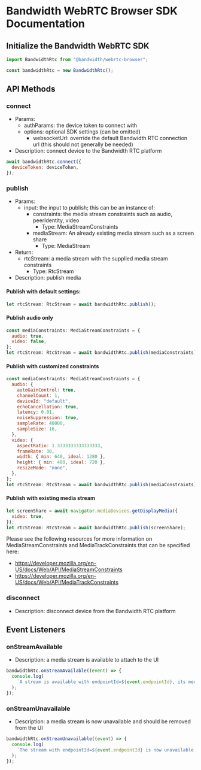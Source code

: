 # Bandwidth WebRTC Browser SDK Documentation

## Initialize the Bandwidth WebRTC SDK

```javascript
import BandwidthRtc from "@bandwidth/webrtc-browser";

const bandwidthRtc = new BandwidthRtc();
```

## API Methods

### connect

- Params:
  - authParams: the device token to connect with
  - options: optional SDK settings (can be omitted)
    - websocketUrl: override the default Bandwidth RTC connection url (this should not generally be needed)
- Description: connect device to the Bandwidth RTC platform

```javascript
await bandwidthRtc.connect({
  deviceToken: deviceToken,
});
```

### publish

- Params:
  - input: the input to publish; this can be an instance of:
    - constraints: the media stream constraints such as audio, peerIdentity, video
      - Type: MediaStreamConstraints
    - mediaStream: An already existing media stream such as a screen share
      - Type: MediaStream
- Return:
  - rtcStream: a media stream with the supplied media stream constraints
    - Type: RtcStream
- Description: publish media

#### Publish with default settings:

```javascript
let rtcStream: RtcStream = await bandwidthRtc.publish();
```

#### Publish audio only

```javascript
const mediaConstraints: MediaStreamConstraints = {
  audio: true,
  video: false,
};
let rtcStream: RtcStream = await bandwidthRtc.publish(mediaConstraints);
```

#### Publish with customized constraints

```javascript
const mediaConstraints: MediaStreamConstraints = {
  audio: {
    autoGainControl: true,
    channelCount: 1,
    deviceId: "default",
    echoCancellation: true,
    latency: 0.01,
    noiseSuppression: true,
    sampleRate: 48000,
    sampleSize: 16,
  },
  video: {
    aspectRatio: 1.3333333333333333,
    frameRate: 30,
    width: { min: 640, ideal: 1280 },
    height: { min: 480, ideal: 720 },
    resizeMode: "none",
  },
};
let rtcStream: RtcStream = await bandwidthRtc.publish(mediaConstraints);
```

#### Publish with existing media stream

```javascript
let screenShare = await navigator.mediaDevices.getDisplayMedia({
  video: true,
});
let rtcStream: RtcStream = await bandwidthRtc.publish(screenShare);
```

Please see the following resources for more information on MediaStreamConstraints and MediaTrackConstraints that can be specified here:

- https://developer.mozilla.org/en-US/docs/Web/API/MediaStreamConstraints
- https://developer.mozilla.org/en-US/docs/Web/API/MediaTrackConstraints

### disconnect

- Description: disconnect device from the Bandwidth RTC platform

## Event Listeners

### onStreamAvailable

- Description: a media stream is available to attach to the UI

```javascript
bandwidthRtc.onStreamAvailable((event) => {
  console.log(
    `A stream is available with endpointId=${event.endpointId}, its media types are ${event.mediaTypes} and the stream itself is ${event.mediaStream}`
  );
});
```

### onStreamUnavailable

- Description: a media stream is now unavailable and should be removed from the UI

```javascript
bandwidthRtc.onStreamUnavailable((event) => {
  console.log(
    `The stream with endpointId=${event.endpointId} is now unavailable and should be removed from the UI because the media is likely to freeze imminently.`
  );
});
```
